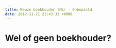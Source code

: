 ```yaml
---
title: Keuze boekhouder (NL) - Onbepaald
date: 2017-11-21 23:43:33 +0000
---
```

# Wel of geen boekhouder?